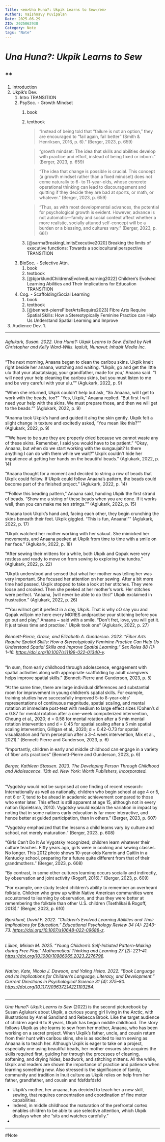 ```yaml
---
Title: <em>Una Huna?: Ukpik Learns to Sew</em>
Authors: Vaishnavy Puvipalan
Date: 2025-06-29
ZID: 2025062938
Category: Note
tags: "Note"
---
```

# <em>Una Huna?: Ukpik Learns to Sew</em>

**
---

1. Introduction
2. Ukpik’s Dev.
    1. Intro
TRANSITION
    3. PsySoc. - Growth Mindset
        1. book
        2. textbook
           > “Instead of being told that “failure is not an option,” they are encouraged to “fail again, fail better” (Smith & Henriksen, 2016, p. 6).” (Berger, 2023, p. 659)  
           
           > “growth mindset: The idea that skills and abilities develop with practice and effort, instead of being fixed or inborn.” (Berger, 2023, p. 659)  
           
           > “The idea that change is possible is crucial. This concept (a growth mindset rather than a fixed mindset) does not come naturally to 6- to 11-year-olds, whose concrete operational thinking can lead to discouragement and quitting if they decide they are bad at sports, or math, or whatever.” (Berger, 2023, p. 659)  
           
           > “Thus, as with most developmental advances, the potential for psychological growth is evident. However, advance is not automatic—family and social context affect whether a more realistic, socially attuned self-concept will be a burden or a blessing, and cultures vary.” (Berger, 2023, p. 661)  
           
        4. [@sarmaBreakingLimitsExecutive2020] Breaking the limits of executive functions: Towards a sociocultural perspective
TRANSITION
    4. BioSoc. - Selective Attn.
        1. book
        2. textbook
        3. [@bjorklundChildrensEvolvedLearning2022] Children’s Evolved Learning Abilities and Their Implications for Education
TRANSITION
    5. Cog. - Scaffolding/Social Learning
        1. book
        2. textbook
        3. [@bennett-pierreFiberArtsRequire2023] Fibre Arts Require Spatial Skills: How a Stereotypically Feminine Practice can Help Us Understand Spatial Learning and Improve 
3. Audience Dev.
    1. 

---

###### Aglukark, Susan. 2022. Una Huna?: Ukpik Learns to Sew. Edited by Neil Christopher and Kelly Ward-Wills. Iqaluit, Nunavut: Inhabit Media Inc.

“The next morning, Anaana began to clean the caribou skins. Ukpik knelt right beside her anaana, watching and waiting. “Ukpik, go and get the little ulu that your ataatatsiagq, your grandfather, made for you,’ Anaana said. “I will need your help cleaning the caribou skins, but you must listen to me and be very careful with your ulu.”” (Aglukark, 2022, p. 9)

“When she returned, Ukpik couldn’t help but ask, “So Anaana, will I get to work with the beads, too?” “Yes, Ukpik,” Anaana replied. “But first I will need your help with the skins. We must prepare those, and then we will get to the beads.”” (Aglukark, 2022, p. 9)

“Ananna took Ukpik’s hand and guided it alng the skin gently. Ukpik felt a slight change in texture and excitedly asked, “You mean like this?”” (Aglukark, 2022, p. 9)

“”We have to be sure they are properly dried because we cannot waste any of these skins. Remember, I said you would have to be patient.” “Okay, Anaana, but when do we start working with the sungaujait? Is there anything I can do with them while we wait?” Ukpik couldn't hide her impatience at getting her hands on the beautiful beads.” (Aglukark, 2022, p. 14)

“Anaana thought for a moment and decided to string a row of beads that Ukpik could follow. If Ukpik could follow Anaana’s pattern, the beads could become part of the finished project.” (Aglukark, 2022, p. 14)

““Follow this beading pattern,” Anaana said, handing Ukpik the first strand of beads. “Show me a string of these beads when you are done. If it works well, then you can make me ten strings.”” (Aglukark, 2022, p. 15)

“Anaana took Ukpik’s hand and, facing each other, they begin crunching the skins beneath their feet. Ukpik giggled. “This is fun, Anaana!”” (Aglukark, 2022, p. 17)

“Ukpik watched her mother working with her sakuut. She mimicked her movements, and Anaana peeked at Ukpik from time to time with a smile on her face.” (Aglukark, 2022, p. 18)

“After sewing their mittens for a while, both Ukpik and Qopak were very restless and ready to move on from sewing to exploring the tundra.” (Aglukark, 2022, p. 22)

“Ukptk understood and sensed that what her mother was telling her was very important. She focused her attention on her sewing. After a bit more time had passed, Ukpik stopped to take a look at her stitches. They were loose and crooked. Then she peeked at her mother’s work. Her stitches were perfect. “Anaana, |will never be able to do this!” Ukpik exclaimed in frustration.” (Aglukark, 2022, p. 26)

““You willnot get it perfect in a day, Ukpik. That is why oO say you and Qopak willjoin me here every MORES andpractise your stitching before you go out and play,” Anaana ~ said with a smile. “Don't fret, love, you will get it. It just takes time and practise.” Ukpik took one” (Aglukark, 2022, p. 27)

###### Bennett-Pierre, Grace, and Elizabeth A. Gunderson. 2023. “Fiber Arts Require Spatial Skills: How a Stereotypically Feminine Practice Can Help Us Understand Spatial Skills and Improve Spatial Learning.” Sex Roles 88 (1): 1–16. https://doi.org/10.1007/s11199-022-01340-y.

“In sum, from early childhood through adolescence, engagement with spatial activities along with appropriate scaffolding by adult caregivers helps improve spatial skills.” (Bennett-Pierre and Gunderson, 2023, p. 5)

“At the same time, there are large individual differences and substantial room for improvement in young children’s spatial skills. For example, training studies have successfully improved 5-to 8-year-olds’ representations of continuous magnitude, spatial scaling, and mental rotation at immediate post-test with medium to large effect sizes (Cohen’s d = 0.87 for mental rotation after a one-week computerized intervention, Cheung et al., 2020; d = 0.58 for mental rotation after a 5 min mental rotation intervention and d = 0.45 for spatial scaling after a 5 min spatial scaling intervention, Gilligan et al., 2020; d = 0.42–0.73 for spatial visualization and form perception after a 3–4 week intervention, Mix et al., 2021).” (Bennett-Pierre and Gunderson, 2023, p. 6)

“Importantly, children in early and middle childhood can engage in a variety of fiber arts practices” (Bennett-Pierre and Gunderson, 2023, p. 6)

###### Berger, Kathleen Stassen. 2023. The Developing Person Through Childhood and Adolescence. 13th ed. New York: Worth Publishers, Incorporated.

“Vygotsky would not be surprised at one finding of recent research: Internationally as well as nationally, children who begin school at age 4 or 5, not 6 or 7, tend to be ahead in academic achievement compared to those who enter later. This effect is still apparent at age 15, although not in every nation (Sprietsma, 2010). Vygotsky would explain the variation in impact by noting that in some nations early education is far more interactive, and hence better at guided participation, than in others.” (Berger, 2023, p. 607)

“Vygotsky emphasized that the lessons a child learns vary by culture and school, not merely maturation.” (Berger, 2023, p. 608)

“Girls Can’t Do It As Vygotsky recognized, children learn whatever their culture teaches. Fifty years ago, girls were in cooking and sewing classes. No longer. This 2012 photo shows 10-year-olds Kamrin and Caitlin in a Kentucky school, preparing for a future quite different from that of their grandmothers.” (Berger, 2023, p. 608)

“By contrast, in some other cultures learning occurs socially and indirectly, by observation and joint activity (Rogoff, 2016).” (Berger, 2023, p. 609)

“For example, one study tested children’s ability to remember an overheard folktale. Children who grew up within Native American communities were accustomed to learning by observation, and thus they were better at remembering the folktale than other U.S. children (Tsethlikai & Rogoff, 2013).” (Berger, 2023, p. 610)

###### Bjorklund, David F. 2022. “Children’s Evolved Learning Abilities and Their Implications for Education.” Educational Psychology Review 34 (4): 2243–73. https://doi.org/10.1007/s10648-022-09688-z.

###### Lüken, Miriam M. 2025. “Young Children’s Self-Initiated Pattern-Making during Free Play.” Mathematical Thinking and Learning 27 (2): 221–41. https://doi.org/10.1080/10986065.2023.2276798.

###### Nation, Kate, Nicola J. Dawson, and Yaling Hsiao. 2022. “Book Language and Its Implications for Children’s Language, Literacy, and Development.” Current Directions in Psychological Science 31 (4): 375–80. https://doi.org/10.1177/09637214221103264.

---

_Una Huna?: Ukpik Learns to Sew_ (2022) is the second picturebook by Susan Aglukark about Ukpik, a curious young girl living in the Arctic, with illustrations by Amiel Sandland and Rebecca Brook. Like the target audience of children aged 6 to 8 years, Ukpik has begun middle childhood. The story follows Ukpik as she learns to sew from her mother, Anaana, who has been working on a secret project. When Ukpik’s father, uncle, and cousin return from their hunt with caribou skins, she is as excited to learn sewing as Anaana is to teach her. Although Ukpik is eager to take on a project, especially one using beautiful beads, her mother ensures she acquires the skills required first, guiding her through the processes of cleaning, softening, and drying hides, beadwork, and stitching mittens. All the while, Ukpik and readers are shown the importance of practice and patience when learning something new. Also stressed is the significance of family, community and tradition in Inuit culture as Ukpik relies on help from her father, grandfather, and cousin and fdsfdsfdsfd


- Ukpik’s mother, her anaana, has decided to teach her a new skill, sewing, that requires concentration and coordination of fine motor capabilities.
- Indeed, in middle childhood the maturation of the prefrontal cortex enables children to be able to use selective attention, which Ukpik displays when she “sits and watches carefully.”
- 


---
  #Note